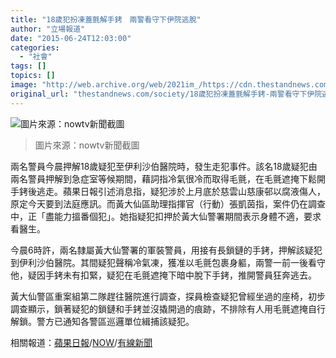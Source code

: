 ```yaml
---
title: "18歲犯扮凍蓋氈解手銬　兩警看守下伊院逃脫"
author: "立場報道"
date: "2015-06-24T12:03:00"
categories:
  - "社會"
tags: []
topics: []
image: "http://web.archive.org/web/2021im_/https://cdn.thestandnews.com/media/photos/cache/police-06_mTs0b_1200x0.png"
original_url: "thestandnews.com/society/18歲犯扮凍蓋氈解手銬-兩警看守下伊院逃脫"
---
```

![圖片來源：nowtv新聞截圖](http://web.archive.org/web/2021im_/https://cdn.thestandnews.com/media/photos/cache/police-06_mTs0b_1200x0.png)

> 圖片來源：nowtv新聞截圖

兩名警員今晨押解18歲疑犯至伊利沙伯醫院時，發生走犯事件。該名18歲疑犯由兩名警員押解到急症室等候期間，藉詞指冷氣很冷而取得毛氈，在毛氈遮掩下鬆開手銬後逃走。蘋果日報引述消息指，疑犯涉於上月底於慈雲山慈康邨以腐液傷人，原定今天要到法庭應訊。而黃大仙區助理指揮官（行動）張凱茵指，案件仍在調查中，正「盡能力搵番個犯」。她指疑犯扣押於黃大仙警署期間表示身體不適，要求看醫生。

今晨6時許，兩名隸屬黃大仙警署的軍裝警員，用接有長鎖鏈的手銬，押解該疑犯到伊利沙伯醫院。其間疑犯聲稱冷氣凍，獲准以毛氈包裹身軀，兩警一前一後看守他，疑因手銬未有扣緊，疑犯在毛氈遮掩下暗中脫下手銬，推開警員狂奔逃去。

黃大仙警區重案組第二隊趕往醫院進行調查，探員檢查疑犯曾經坐過的座椅，初步調查顯示，鎖著疑犯的鎖鏈和手銬並沒撬開過的痕跡，不排除有人用毛氈遮掩自行解鎖。警方已通知各警區巡邏單位緝捕該疑犯。

相關報道：[蘋果日報](http://web.archive.org/web/20210629020800/http://hk.apple.nextmedia.com/realtime/breaking/20150624/53890859)/[NOW](http://web.archive.org/web/20210629020800/http://news.now.com/home/local/player?newsId=140699)/[有線新聞](http://web.archive.org/web/20210629020800/http://cablenews.i-cable.com/webapps/news_video/index.php?news_id=460749)